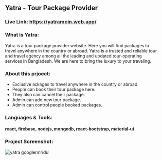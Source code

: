 ## Yatra - Tour Package Provider

### Live Link: https://yatramein.web.app/

### What is Yatra:
Yatra is a tour package provider website. Here you will find packages to travel anywhere in the country or abroad. Yatra is a trusted and reliable tour and travel agency among all the leading and updated tour-operating services in Bangladesh. We are here to bring the luxury to your traveling.

### About this prjoect:

* Exclusive ackages to travel anywhere in the country or abroad.
* People can book their tour package here.
* They also can cancel their package.
* Admin can add new tour package.
* Admin can control people booked packages.

### Languages & Tools:
#### react, firebase, nodejs, mongodb, react-bootstrap, material-ui


### Project Screenshot:

<img src="https://i.ibb.co/RHB2Sjn/screencapture-localhost-3000-home-2021-11-21-17-47-56.png" alt="yatra googlermridul" border="0">
